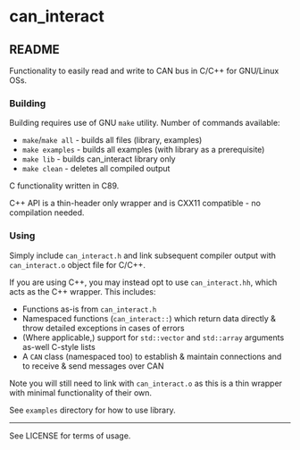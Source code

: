 # can_interact
## README

Functionality to easily read and write to CAN bus in C/C++ for GNU/Linux OSs.

### Building

Building requires use of GNU `make` utility. Number of commands available:
* `make`/`make all` - builds all files (library, examples)
* `make examples` - builds all examples (with library as a prerequisite)
* `make lib` - builds can_interact library only
* `make clean` - deletes all compiled output

C functionality written in C89.

C++ API is a thin-header only wrapper and is CXX11 compatible - no compilation needed.

### Using

Simply include `can_interact.h` and link subsequent compiler output with `can_interact.o` object file for C/C++.

If you are using C++, you may instead opt to use `can_interact.hh`, which acts as the C++ wrapper. This includes:
* Functions as-is from `can_interact.h`
* Namespaced functions (`can_interact::`) which return data directly & throw detailed exceptions in cases of errors
* (Where applicable,) support for `std::vector` and `std::array` arguments as-well C-style lists
* A `CAN` class (namespaced too) to establish & maintain connections and to receive & send messages over CAN

Note you will still need to link with `can_interact.o` as this is a thin wrapper with minimal functionality of their own.

See `examples` directory for how to use library.

***

See LICENSE for terms of usage.
